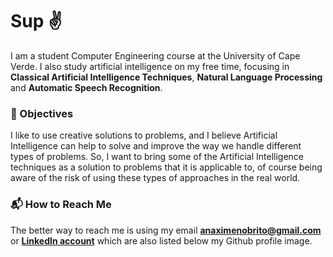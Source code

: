 # Sup :v:

I am a student Computer Engineering course at the University of Cape Verde. I also study artificial intelligence on my free time, focusing in **Classical Artificial Intelligence Techniques**, **Natural Language Processing** and **Automatic Speech Recognition**.

### :star2: Objectives

I like to use creative solutions to problems, and I believe Artificial Intelligence can help to solve and improve the way we handle different types of problems. So, I want to bring some of the Artificial Intelligence techniques as a solution to problems that it is applicable to, of course being aware of the risk of using these types of approaches in the real world.

<!-- ### :eye_speech_bubble: Visions --> <!-- TODO: finish that-->

### :mailbox_with_mail: How to Reach Me

The better way to reach me is using my email **anaximenobrito@gmail.com** or **[LinkedIn account](https://www.linkedin.com/in/anaximeno/?originalSubdomain=cv)** which are also listed below my Github profile image. 
